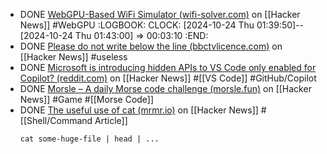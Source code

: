 - DONE [WebGPU-Based WiFi Simulator (wifi-solver.com)](https://news.ycombinator.com/item?id=41897214) on [[Hacker News]] #WebGPU
  :LOGBOOK:
  CLOCK: [2024-10-24 Thu 01:39:50]--[2024-10-24 Thu 01:43:00] =>  00:03:10
  :END:
- DONE [Please do not write below the line (bbctvlicence.com)](https://news.ycombinator.com/item?id=41907071) on [[Hacker News]] #useless
- DONE [Microsoft is introducing hidden APIs to VS Code only enabled for Copilot? (reddit.com)](https://news.ycombinator.com/item?id=41907350) on [[Hacker News]] #[[VS Code]] #GitHub/Copilot
- DONE [Morsle – A daily Morse code challenge (morsle.fun)](https://news.ycombinator.com/item?id=41886721) on [[Hacker News]] #Game #[[Morse Code]]
- DONE [The useful use of cat (mrmr.io)](https://news.ycombinator.com/item?id=41894933) on [[Hacker News]] #[[Shell/Command Article]]
  ```shell
  cat some-huge-file | head | ...
  ```